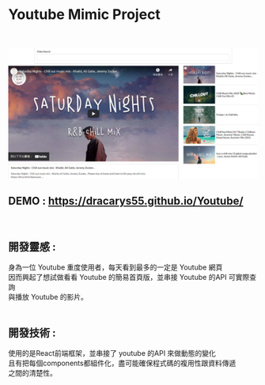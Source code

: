 # Youtube Mimic Project
<br/>

![image](https://github.com/dracarys55/Youtube/blob/main/youtube.PNG)

## DEMO : https://dracarys55.github.io/Youtube/

<br/>


## 開發靈感 : 

身為一位 Youtube 重度使用者，每天看到最多的一定是 Youtube 網頁 <br/>
因而興起了想試做看看 Youtube 的簡易首頁版，並串接 Youtube 的API 可實際查詢 <br/>
與播放 Youtube 的影片。 <br/>
<br/>

## 開發技術 :

使用的是React前端框架，並串接了 youtube 的API 來做動態的變化  <br/>
且有把每個components都組件化，盡可能確保程式碼的複用性跟資料傳遞 <br/>
之間的清楚性。

